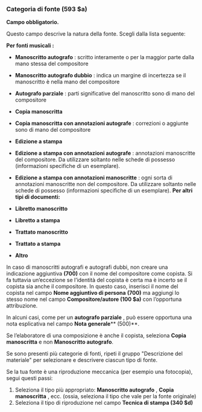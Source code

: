 ### Categoria di fonte (593 $a)

**Campo obbligatorio.**

Questo campo descrive la natura della fonte. Scegli dalla lista seguente:

**Per fonti musicali :**

- **Manoscritto autografo** : scritto interamente o per la maggior parte dalla mano stessa del compositore
- **Manoscritto autografo dubbio** : indica un margine di incertezza se il manoscritto è nella mano del compositore
- **Autografo parziale** : parti significative del manoscritto sono di mano del compositore
- **Copia manoscritta**
- **Copia manoscritta con annotazioni autografe** : correzioni o aggiunte sono di mano del compositore
- **Edizione a stampa**
- **Edizione a stampa con annotazioni autografe** : annotazioni manoscritte del compositore. Da utilizzare soltanto nelle schede di possesso (informazioni specifiche di un esemplare).
- **Edizione a stampa con annotazioni manoscritte** : ogni sorta di annotazioni manoscritte non del compositore. Da utilizzare soltanto nelle schede di possesso (informazioni specifiche di un esemplare).
**Per altri tipi di documenti:**  

- **Libretto manoscritto**
- **Libretto a stampa**
- **Trattato manoscritto**
- **Trattato a stampa**
- **Altro**

In caso di manoscritti autografi e autografi dubbi, non creare una indicazione aggiuntiva **(700)** con il nome del compositore come copista. Si fa tuttavia un’eccezione se l’identità del copista è certa ma è incerto se il copista sia anche il compositore. In questo caso, inserisci il nome del copista nel campo  **Nome aggiuntivo di persona**  **(700)** ma aggiungi lo stesso nome nel campo **Compositore/autore (100 $a)** con l’opportuna attribuzione.

In alcuni casi, come per un  **autografo parziale** , può essere opportuna una nota esplicativa nel campo  **Nota generale****  (500)**.

Se l’elaboratore di una composizione è anche il copista, seleziona **Copia manoscritta**  e non **Manoscritto autografo**. 

Se sono presenti più categorie di fonti, ripeti il gruppo "Descrizione del materiale" per selezionare e descrivere ciascun tipo di fonte. 

Se la tua fonte è una riproduzione meccanica (per esempio una fotocopia), segui questi passi:

1. Seleziona il tipo più appropriato: **Manoscritto autografo** , **Copia manoscritta** , ecc. (ossia, seleziona il tipo che vale per la fonte originale)
2. Seleziona il tipo di riproduzione nel campo **Tecnica di stampa (340 $d)**